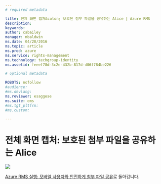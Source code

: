 ```yaml
---
# required metadata

title: 전체 화면 캡처&colon; 보호된 첨부 파일을 공유하는 Alice | Azure RMS
description:
keywords:
author: cabailey
manager: mbaldwin
ms.date: 04/28/2016
ms.topic: article
ms.prod: azure
ms.service: rights-management
ms.technology: techgroup-identity
ms.assetid: feeef78d-3c2e-432b-817d-d06f784be226

# optional metadata

ROBOTS: nofollow
#audience:
#ms.devlang:
ms.reviewer: esaggese
ms.suite: ems
#ms.tgt_pltfrm:
#ms.custom:

---
```


# 전체 화면 캡처: 보호된 첨부 파일을 공유하는 Alice
![](./media/AzRMS_StoryboardEmaill1.PNG)

[Azure RMS 실행: 모바일 사용자와 안전하게 첨부 파일 공유](http://technet.microsoft.com/library/jj585026.aspx)로 돌아갑니다.



<!--HONumber=Apr16_HO3-->


